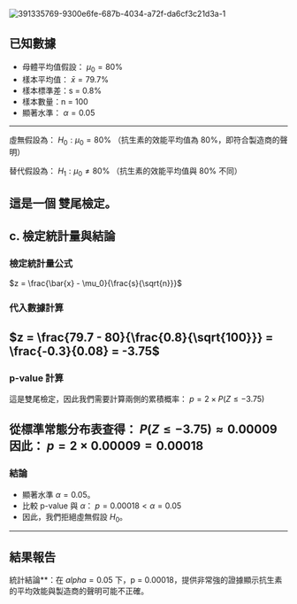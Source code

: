 ![391335769-9300e6fe-687b-4034-a72f-da6cf3c21d3a-1](https://github.com/user-attachments/assets/a43edde3-d09a-46e9-a0f8-a0b15665d792)
## 已知數據
- 母體平均值假設： $\mu_0 = 80\%$
- 樣本平均值： $\bar{x} = 79.7\%$ 
- 樣本標準差：s = 0.8%
- 樣本數量：n = 100 
- 顯著水準： $\alpha = 0.05$
---
虛無假設為：
$H_0: \mu_0 = 80\%$
（抗生素的效能平均值為 80%，即符合製造商的聲明）

替代假設為：
$H_1: \mu_0 \neq 80\%$
（抗生素的效能平均值與 80% 不同）

這是一個 **雙尾檢定**。
---
## c. 檢定統計量與結論
### 檢定統計量公式
$z = \frac{\bar{x} - \mu_0}{\frac{s}{\sqrt{n}}}$
### 代入數據計算
$z = \frac{79.7 - 80}{\frac{0.8}{\sqrt{100}}} = \frac{-0.3}{0.08} = -3.75$
---
### p-value 計算
這是雙尾檢定，因此我們需要計算兩側的累積概率：
$p = 2 \times P(Z \leq -3.75)$

從標準常態分布表查得：
$P(Z \leq -3.75) \approx 0.00009$
因此：
$p = 2 \times 0.00009 = 0.00018$
---
### 結論
- 顯著水準 $\alpha = 0.05$。
- 比較 p-value 與 $\alpha$：
  $p = 0.00018 < \alpha = 0.05$
- 因此，我們拒絕虛無假設 $H_0$。
---
## 結果報告
統計結論**：在 $alpha = 0.05$ 下，p = 0.00018，提供非常強的證據顯示抗生素的平均效能與製造商的聲明可能不正確。
